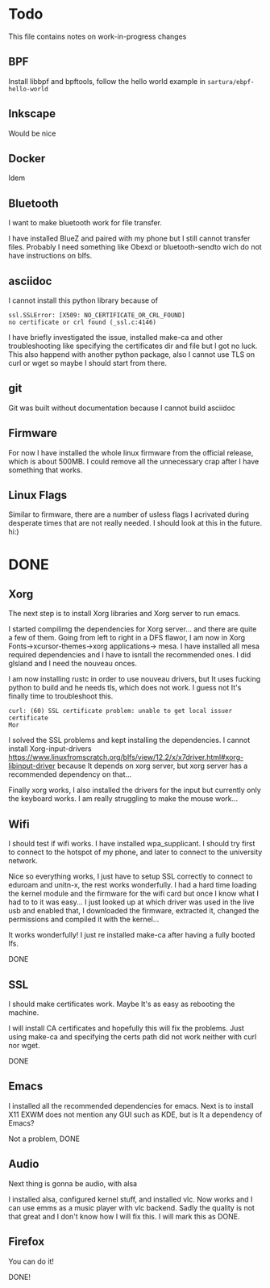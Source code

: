 # Todo

This file contains notes on work-in-progress
changes

## BPF

Install libbpf and bpftools, follow the hello
world example in `sartura/ebpf-hello-world`

## Inkscape

Would be nice

## Docker

Idem

## Bluetooth

I want to make bluetooth work for file transfer.

I have installed BlueZ and paired with my phone
but I still cannot transfer files. Probably
I need something like Obexd or bluetooth-sendto
wich do not have instructions on blfs.

## asciidoc

I cannot install this python library because
of 
```
ssl.SSLError: [X509: NO_CERTIFICATE_OR_CRL_FOUND]
no certificate or crl found (_ssl.c:4146)
```
I have briefly investigated the issue, installed
make-ca and other troubleshooting like specifying
the certificates dir and file but I got no luck.
This also happend with another python package,
also I cannot use TLS on curl or wget so maybe
I should start from there.

## git

Git was built without documentation because
I cannot build asciidoc

## Firmware

For now I have installed the whole linux firmware
from the official release, which is about 500MB.
I could remove all the unnecessary crap after
I have something that works.

## Linux Flags

Similar to firmware, there are a number of
usless flags I acrivated during desperate times
that are not really needed. I should look at
this in the future.
hi:)


# DONE

## Xorg

The next step is to install Xorg libraries
and Xorg server to run emacs.

I started compilimg the dependencies for Xorg
server... and there are quite a few of them.
Going from left to right in a DFS flawor, I am now in
Xorg Fonts->xcursor-themes->xorg applications->
mesa. I have installed all mesa required
dependencies and I have to isntall the recommended
ones. I did glsland and I need the nouveau onces.

I am now installing rustc in order to use nouveau
drivers, but It uses fucking python to build and
he needs tls, which does not work. I guess not
It's finally time to troubleshoot this.
```
curl: (60) SSL certificate problem: unable to get local issuer certificate
Mor
```

I solved the SSL problems and kept installing the
dependencies. I cannot install Xorg-input-drivers
https://www.linuxfromscratch.org/blfs/view/12.2/x/x7driver.html#xorg-libinput-driver
because It depends on xorg server, but xorg
server has a recommended dependency on that...

Finally xorg works, I also installed the drivers
for the input but currently only the keyboard works.
I am really struggling to make the mouse work...

## Wifi

I should test if wifi works. I have installed
wpa_supplicant. I should try first to connect
to the hotspot of my phone, and later to
connect to the university network.

Nice so everything works, I just have to
setup SSL correctly to connect to eduroam
and unitn-x, the rest works wonderfully.
I had a hard time loading the kernel module
and the firmware for the wifi card but once
I know what I had to to it was easy...
I just looked up at which driver was used
in the live usb and enabled that, I downloaded
the firmware, extracted it, changed the
permissions and compiled it with the kernel...

It works wonderfully! I just re installed
make-ca after having a fully booted lfs.

DONE

## SSL

I should make certificates work. Maybe It's
as easy as rebooting the machine.

I will install CA certificates and hopefully
this will fix the problems. Just using make-ca
and specifying the certs path did not work
neither with curl nor wget.

DONE

## Emacs

I installed all the recommended dependencies
for emacs. Next is to install X11
EXWM does not mention any GUI such as KDE,
but is It a dependency of Emacs?

Not a problem, DONE

## Audio

Next thing is gonna be audio, with alsa

I installed alsa, configured kernel stuff,
and installed vlc. Now works and I can use
emms as a music player with vlc backend.
Sadly the quality is not that great and
I don't know how I will fix this. I will
mark this as DONE.

## Firefox

You can do it!

DONE!
